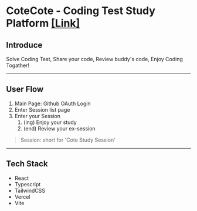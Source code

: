 # CoteCote - Coding Test Study Platform [[Link]](https://frontend-six-phi-32.vercel.app)

## Introduce

Solve Coding Test,
Share your code,
Review buddy's code,
Enjoy Coding Togather!

---

## User Flow

1. Main Page: Github OAuth Login
2. Enter Session list page
3. Enter your Session
   1. (ing) Enjoy your study
   2. (end) Review your ex-session

> Session: short for 'Cote Study Session'

---

## Tech Stack

- React
- Typescript
- TailwindCSS
- Vercel
- Vite
